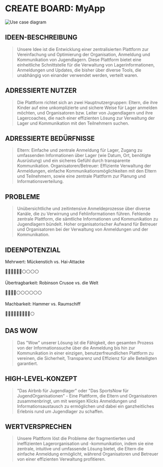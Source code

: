 #  CREATE BOARD: MyApp

![Use case diagram](figures/uc-diagram.drawio.svg)

## IDEEN-BESCHREIBUNG
> Unsere Idee ist die Entwicklung einer zentralisierten Plattform zur Vereinfachung und Optimierung der Organisation, Anmeldung und Kommunikation von Jugendlagern. Diese Plattform bietet eine einheitliche Schnittstelle für die Verwaltung von Lagerinformationen, Anmeldungen und Updates, die bisher über diverse Tools, die unabhängig von einander verwendet werden, verteilt waren.

## ADRESSIERTE NUTZER
> Die Plattform richtet sich an zwei Hauptnutzergruppen: Eltern, die ihre Kinder auf eine unkomplizierte und sichere Weise für Lager anmelden möchten, und Organisatoren bzw. Leiter von Jugendlagern und ihre Lagercoaches, die nach einer effizienten Lösung zur Verwaltung der Lager und Kommunikation mit den Teilnehmern suchen.

## ADRESSIERTE BEDÜRFNISSE
> Eltern: Einfache und zentrale Anmeldung für Lager, Zugang zu umfassenden Informationen über Lager (wie Datum, Ort, benötigte Ausrüstung) und ein sicheres Gefühl durch transparente Kommunikation.
Organisatoren/Betreuer: Effiziente Verwaltung der Anmeldungen, einfache Kommunikationsmöglichkeiten mit den Eltern und Teilnehmern, sowie eine zentrale Plattform zur Planung und Informationsverteilung.

## PROBLEME
> Unübersichtliche und zeitintensive Anmeldeprozesse über diverse Kanäle, die zu Verwirrung und Fehlinformationen führen.
Fehlende zentrale Plattform, die sämtliche Informationen und Kommunikation zu Jugendlagern bündelt.
Hoher organisatorischer Aufwand für Betreuer und Organisatoren bei der Verwaltung von Anmeldungen und der Kommunikation.

## IDEENPOTENZIAL
Mehrwert: Mückenstich vs. Hai-Attacke

🔵🔵🔵🔵🔵🔵⚪️⚪️⚪️⚪️

Übertragbarkeit: Robinson Crusoe vs. die Welt

🔵🔵🔵🔵⚪️⚪️⚪️⚪️⚪️⚪️

Machbarkeit: Hammer vs. Raumschiff

🔵🔵🔵🔵🔵🔵🔵🔵🔵⚪️


## DAS WOW
> Das "Wow" unserer Lösung ist die Fähigkeit, den gesamten Prozess von der Informationssuche über die Anmeldung bis hin zur Kommunikation in einer einzigen, benutzerfreundlichen Plattform zu vereinen, die Sicherheit, Transparenz und Effizienz für alle Beteiligten garantiert.

## HIGH-LEVEL-KONZEPT
> "Das Airbnb für Jugendlager" oder "Das SportsNow für JugendOrganisationen" - Eine Plattform, die Eltern und Organisatoren zusammenbringt, um mit wenigen Klicks Anmeldungen und Informationsaustausch zu ermöglichen und dabei ein ganzheitliches Erlebnis rund um Jugendlager zu schaffen.

## WERTVERSPRECHEN
> Unsere Plattform löst die Probleme der fragmentierten und ineffizienten Lagerorganisation und -kommunikation, indem sie eine zentrale, intuitive und umfassende Lösung bietet, die Eltern die einfache Anmeldung ermöglicht, während Organisatoren und Betreuer von einer effizienten Verwaltung profitieren.
